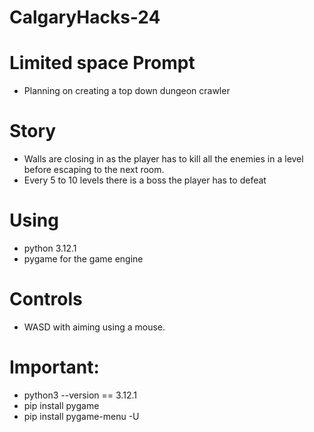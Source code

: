 # CalgaryHacks-24


# Limited space Prompt
- Planning on creating a top down dungeon crawler

# Story
- Walls are closing in as the player has to kill all the enemies in a level before
escaping to the next room. 
- Every 5 to 10 levels there is a boss the player has to defeat 

# Using
- python 3.12.1
- pygame for the game engine


# Controls
- WASD with aiming using a mouse.



# Important:
- python3 --version == 3.12.1
- pip install pygame
- pip install pygame-menu -U
